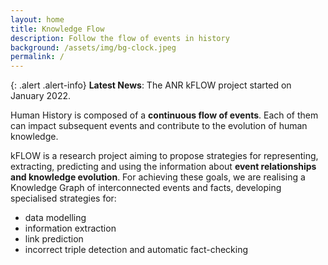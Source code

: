 ```yaml
---
layout: home
title: Knowledge Flow
description: Follow the flow of events in history
background: /assets/img/bg-clock.jpeg
permalink: /
---
```


{: .alert .alert-info}
**Latest News**: The ANR kFLOW project started on January 2022.

Human History is composed of a **continuous flow of events**. Each of them can impact subsequent events and contribute to the evolution of human knowledge.

kFLOW is a research project aiming to propose strategies for representing, extracting, predicting and using the information about **event relationships and knowledge evolution**. For achieving these goals, we are realising a Knowledge Graph of interconnected events and facts, developing specialised strategies for:
- data modelling
- information extraction
- link prediction
- incorrect triple detection and automatic fact-checking
